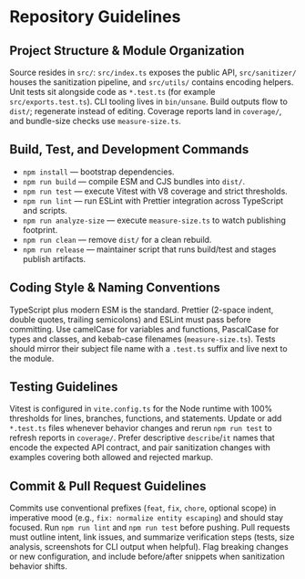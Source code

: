 # Repository Guidelines

## Project Structure & Module Organization
Source resides in `src/`: `src/index.ts` exposes the public API, `src/sanitizer/` houses the sanitization pipeline, and `src/utils/` contains encoding helpers. Unit tests sit alongside code as `*.test.ts` (for example `src/exports.test.ts`). CLI tooling lives in `bin/unsane`. Build outputs flow to `dist/`; regenerate instead of editing. Coverage reports land in `coverage/`, and bundle-size checks use `measure-size.ts`.

## Build, Test, and Development Commands
- `npm install` — bootstrap dependencies.
- `npm run build` — compile ESM and CJS bundles into `dist/`.
- `npm run test` — execute Vitest with V8 coverage and strict thresholds.
- `npm run lint` — run ESLint with Prettier integration across TypeScript and scripts.
- `npm run analyze-size` — execute `measure-size.ts` to watch publishing footprint.
- `npm run clean` — remove `dist/` for a clean rebuild.
- `npm run release` — maintainer script that runs build/test and stages publish artifacts.

## Coding Style & Naming Conventions
TypeScript plus modern ESM is the standard. Prettier (2-space indent, double quotes, trailing semicolons) and ESLint must pass before committing. Use camelCase for variables and functions, PascalCase for types and classes, and kebab-case filenames (`measure-size.ts`). Tests should mirror their subject file name with a `.test.ts` suffix and live next to the module.

## Testing Guidelines
Vitest is configured in `vite.config.ts` for the Node runtime with 100% thresholds for lines, branches, functions, and statements. Update or add `*.test.ts` files whenever behavior changes and rerun `npm run test` to refresh reports in `coverage/`. Prefer descriptive `describe`/`it` names that encode the expected API contract, and pair sanitization changes with examples covering both allowed and rejected markup.

## Commit & Pull Request Guidelines
Commits use conventional prefixes (`feat`, `fix`, `chore`, optional scope) in imperative mood (e.g., `fix: normalize entity escaping`) and should stay focused. Run `npm run lint` and `npm run test` before pushing. Pull requests must outline intent, link issues, and summarize verification steps (tests, size analysis, screenshots for CLI output when helpful). Flag breaking changes or new configuration, and include before/after snippets when sanitization behavior shifts.
